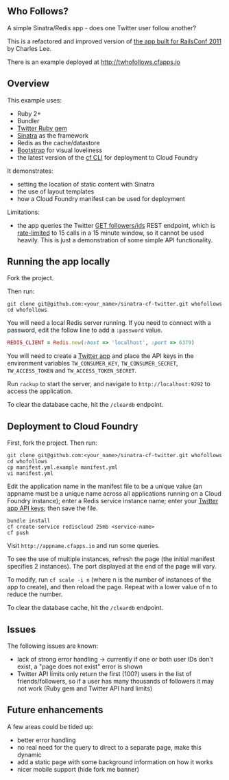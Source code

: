 ## Who Follows?

A simple Sinatra/Redis app - does one Twitter user follow another?

This is a refactored and improved version of [the app built for RailsConf 2011](http://support.cloudfoundry.com/entries/20117991-cloud-foundry-workshop-at-railsconf-2011) by Charles Lee.

There is an example deployed at <http://twhofollows.cfapps.io>

## Overview

This example uses:

- Ruby 2+
- Bundler
- [Twitter Ruby gem](https://github.com/sferik/twitter)
- [Sinatra](http://www.sinatrarb.com/) as the framework
- Redis as the cache/datastore
- [Bootstrap](http://getbootstrap.com) for visual loveliness
- the latest version of the [cf CLI](https://console.run.pivotal.io/tools) for deployment to Cloud Foundry

It demonstrates:

- setting the location of static content with Sinatra
- the use of layout templates
- how a Cloud Foundry manifest can be used for deployment

Limitations:

- the app queries the Twitter [GET followers/ids](https://dev.twitter.com/docs/api/1.1/get/followers/ids) REST endpoint, which is [rate-limited](https://dev.twitter.com/docs/rate-limiting/1.1/limits) to 15 calls in a 15 minute window, so it cannot be used heavily. This is just a demonstration of some simple API functionality.  

## Running the app locally

Fork the project.

Then run:

    git clone git@github.com:<your_name>/sinatra-cf-twitter.git whofollows
    cd whofollows

You will need a local Redis server running. If you need to connect with a password, edit the follow line to add a `:password` value.

```ruby
REDIS_CLIENT = Redis.new(:host => 'localhost', :port => 6379)
```

You will need to create a [Twitter app](http://apps.twitter.com) and place the API keys in the environment variables `TW_CONSUMER_KEY`, `TW_CONSUMER_SECRET`, `TW_ACCESS_TOKEN` and `TW_ACCESS_TOKEN_SECRET`.

Run `rackup` to start the server, and navigate to `http://localhost:9292` to access the application.

To clear the database cache, hit the `/cleardb` endpoint.

## Deployment to Cloud Foundry

First, fork the project. Then run:

    git clone git@github.com:<your_name>/sinatra-cf-twitter.git whofollows
    cd whofollows
    cp manifest.yml.example manifest.yml
    vi manifest.yml

Edit the application name in the manifest file to be a unique value (an appname must be a unique name across all applications running on a Cloud Foundry instance); enter a Redis service instance name; enter your [Twitter app API keys](http://apps.twitter.com); then save the file.

    bundle install
    cf create-service rediscloud 25mb <service-name>
    cf push

Visit `http://appname.cfapps.io` and run some queries.

To see the use of multiple instances, refresh the page (the initial manifest specifies 2 instances). The port displayed at the end of the page will vary.

To modify, run `cf scale -i n` (where n is the number of instances of the app to create), and then reload the page. Repeat with a lower value of n to reduce the number.

To clear the database cache, hit the `/cleardb` endpoint.

## Issues

The following issues are known:

- lack of strong error handling -> currently if one or both user IDs don't exist, a "page does not exist" error is shown
- Twitter API limits only return the first (100?) users in the list of friends/followers, so if a user has many thousands of followers it may not work (Ruby gem and Twitter API hard limits)

## Future enhancements

A few areas could be tided up:

- better error handling
- no real need for the query to direct to a separate page, make this dynamic
- add a static page with some background information on how it works
- nicer mobile support (hide fork me banner)
